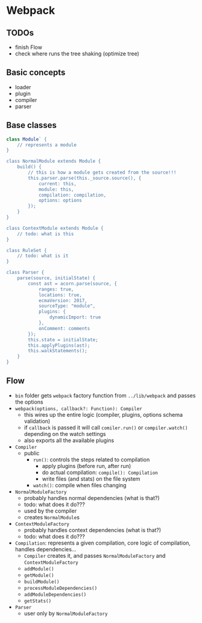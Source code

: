 # Webpack

## TODOs
* finish Flow
* check where runs the tree shaking (optimize tree)

## Basic concepts
* loader
* plugin
* compiler
* parser

## Base classes
```js
class Module` {
	// represents a module
}

class NormalModule extends Module {
	build() {
		// this is how a module gets created from the source!!!
		this.parser.parse(this._source.source(), {
			current: this,
			module: this,
			compilation: compilation,
			options: options
		});
	}
}

class ContextModule extends Module {
	// todo: what is this
}

class RuleSet {
	// todo: what is it
}

class Parser {
	parse(source, initialState) {
		const ast = acorn.parse(source, {
			ranges: true,
			locations: true,
			ecmaVersion: 2017,
			sourceType: "module",
			plugins: {
				dynamicImport: true
			},
			onComment: comments
		});
		this.state = initialState;
		this.applyPlugins(ast);
		this.walkStatements();
	}
}
```

## Flow
* `bin` folder gets `webpack` factory function from `../lib/webpack` and passes the options
* `webpack(options, callback?: Function): Compiler`
	* this wires up the entire logic (compiler, plugins, options schema validation)
	* if `callback` is passed it will call `comiler.run()` or `compiler.watch()` depending on the watch settings
	* also exports all the available plugins
* `Compiler`
	* public
		* `run()`: controls the steps related to compilation
			* apply plugins (before run, after run)
			* do actual compilation: `compile(): Compilation`
			* write files (and stats) on the file system
		* `watch()`: compile when files changing
* `NormalModuleFactory`
	* probably handles normal dependencies (what is that?)
	* todo: what does it do???
	* used by the compiler
	* creates `NormalModule`s
* `ContextModuleFactory`
	* probably handles context dependencies (what is that?)
	* todo: what does it do???
* `Compilation`: represents a given compilation, core logic of compilation, handles dependencies...
	* `Compiler` creates it, and passes `NormalModuleFactory` and `ContextModuleFactory`
	* `addModule()`
	* `getModule()`
	* `buildModule()`
	* `processModuleDependencies()`
	* `addModuleDependencies()`
	* `getStats()`
* `Parser`
	* user only by `NormalModuleFactory`

